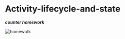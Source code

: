 # Activity-lifecycle-and-state

***counter homework***


![homewotk](https://user-images.githubusercontent.com/47654208/111642485-3c7ea680-8826-11eb-8c54-a3b27fd80469.gif)


